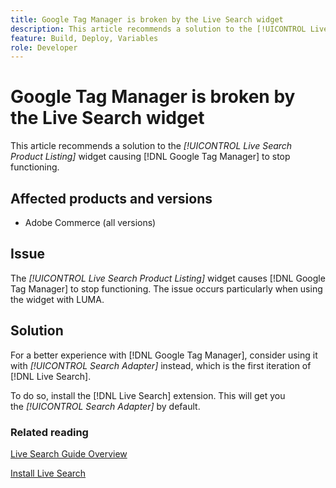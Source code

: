 ```yaml
---
title: Google Tag Manager is broken by the Live Search widget
description: This article recommends a solution to the [!UICONTROL Live Search Product Listing] widget causing [!DNL Google Tag Manager] to stop functioning.
feature: Build, Deploy, Variables
role: Developer
---
```

# Google Tag Manager is broken by the Live Search widget

This article recommends a solution to the *[!UICONTROL Live Search Product Listing]* widget causing [!DNL Google Tag Manager] to stop functioning.

## Affected products and versions

* Adobe Commerce (all versions)

## Issue

The *[!UICONTROL Live Search Product Listing]* widget causes [!DNL Google Tag Manager] to stop functioning. The issue occurs particularly when using the widget with LUMA. 

## Solution

For a better experience with [!DNL Google Tag Manager], consider using it with *[!UICONTROL Search Adapter]* instead, which is the first iteration of [!DNL Live Search]. 

To do so, install the [!DNL Live Search] extension. This will get you the *[!UICONTROL Search Adapter]* by default.

### Related reading

[Live Search Guide Overview](https://experienceleague.adobe.com/docs/commerce-merchant-services/live-search/guide-overview.html)

[Install Live Search](https://experienceleague.adobe.com/docs/commerce-merchant-services/live-search/onboard/install.html)
